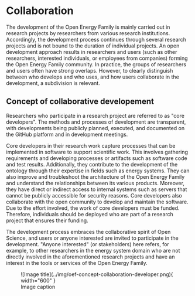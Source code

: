 # Collaboration

The development of the Open Energy Family is mainly carried out in research projects by researchers from various research institutions. Accordingly, the development process continues through several research projects and is not bound to the duration of individual projects. An open development approach results in researchers and users (such as other researchers, interested individuals, or employees from companies) forming the Open Energy Family community. In practice, the groups of researchers and users often have strong overlaps. However, to clearly distinguish between who develops and who uses, and how users collaborate in the development, a subdivision is relevant.

## Concept of collaborative developement

Researchers who participate in a research project are referred to as "core developers". The methods and processes of development are transparent, with developments being publicly planned, executed, and documented on the GitHub platform and in development meetings.

Core developers in their research work capture processes that can be implemented in software to support scientific work. This involves gathering requirements and developing processes or artifacts such as software code and test results. Additionally, they contribute to the development of the ontology through their expertise in fields such as energy systems. They can also improve and troubleshoot the architecture of the Open Energy Family and understand the relationships between its various products. Moreover, they have direct or indirect access to internal systems such as servers that cannot be publicly accessible for security reasons. Core developers also collaborate with the open community to develop and maintain the software. Due to the effort involved, the work of core developers must be funded. Therefore, individuals should be deployed who are part of a research project that ensures their funding.

The development process embraces the collaborative spirit of Open Science, and users or anyone interested are invited to participate in the development. "Anyone interested" (or stakeholders) here refers, for example, to other researchers in the energy system domain who are not directly involved in the aforementioned research projects and have an interest in the tools or services of the Open Energy Family.

<figure markdown>
  ![Image title](../img/oef-concept-collaboration-developer.png){ width="600" }
  <figcaption>Image caption</figcaption>
</figure>
